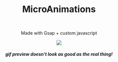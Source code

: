# <h1 align="center">MicroAnimations</h1><br>

<p align="center">Made with Gsap + custom javascript</p>

<p align="center">
  <img src="https://i.imgur.com/s19s5IB.gif">
</p>

<h5 align="center">gif preview doesn't look as good as the real thing!</h5>
